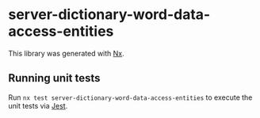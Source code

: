 # server-dictionary-word-data-access-entities

This library was generated with [Nx](https://nx.dev).

## Running unit tests

Run `nx test server-dictionary-word-data-access-entities` to execute the unit tests via [Jest](https://jestjs.io).
